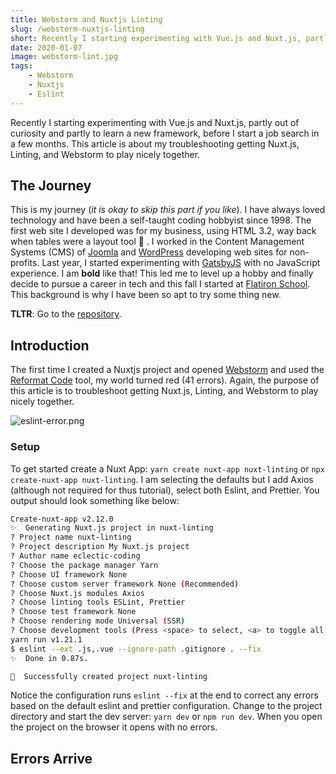 ```yaml
---
title: Webstorm and Nuxtjs Linting
slug: /webstorm-nuxtjs-linting
short: Recently I starting experimenting with Vue.js and Nuxt.js, partly out of curiosity and partly to learn a new framework, before I start a job search in a few months. This article is about my troubleshooting getting Nuxt.js, Linting, and Webstorm to play nicely together.
date: 2020-01-07
image: webstorm-lint.jpg
tags:
    - Webstorm
    - Nuxtjs
    - Eslint
---
```

Recently I starting experimenting with Vue.js and Nuxt.js, partly out of curiosity and partly to learn a new framework, before I start a job search in a few months. This article is about my troubleshooting getting Nuxt.js, Linting, and Webstorm to play nicely together.

## The Journey

This is my journey (*it is okay to skip this part if you like*). I have always loved technology and have been a self-taught coding hobbyist since 1998. The first web site I developed was for my business, using HTML 3.2, way back when tables were a layout tool 🤫 . I worked in the Content Management Systems (CMS) of [Joomla](https://www.joomla.org/) and [WordPress](https://wordpress.org/) developing web sites for non-profits. Last year, I started experimenting with [GatsbyJS](https://www.gatsbyjs.org/) with no JavaScript experience. I am **bold** like that! This led me to level up a hobby and finally decide to pursue a career in tech and this fall I started at [Flatiron School](https://flatironschool.com/). This background is why I have been so apt to try some thing new.

**TLTR**: Go to the [repository](https://github.com/eclectic-coding/nuxt-linting).

## Introduction
The first time I created a Nuxtjs project and opened [Webstorm]() and used the [Reformat Code](https://www.jetbrains.com/help/webstorm/reformat-file-dialog.html) tool, my world turned red (41 errors). Again, the purpose of this article is to troubleshoot getting Nuxt.js, Linting, and Webstorm to play nicely together.

![eslint-error.png](/eslint-error.png)

### Setup
To get started create a Nuxt App: `yarn create nuxt-app nuxt-linting` or `npx create-nuxt-app nuxt-linting`. I am selecting the defaults but I add Axios (although not required for thus tutorial), select both Eslint, and Prettier. You output should look something like below:

```bash
Create-nuxt-app v2.12.0
✨  Generating Nuxt.js project in nuxt-linting
? Project name nuxt-linting
? Project description My Nuxt.js project
? Author name eclectic-coding
? Choose the package manager Yarn
? Choose UI framework None
? Choose custom server framework None (Recommended)
? Choose Nuxt.js modules Axios
? Choose linting tools ESLint, Prettier
? Choose test framework None
? Choose rendering mode Universal (SSR)
? Choose development tools (Press <space> to select, <a> to toggle all, <i> to invert selection)
yarn run v1.21.1
$ eslint --ext .js,.vue --ignore-path .gitignore . --fix
✨  Done in 0.87s.

🎉  Successfully created project nuxt-linting
```
Notice the configuration runs `eslint --fix` at the end to correct any errors based on the default eslint and prettier configuration. Change to the project directory and start the dev server: `yarn dev` or `npm run dev`. When you open the project on the browser it opens with no errors.

## Errors Arrive


